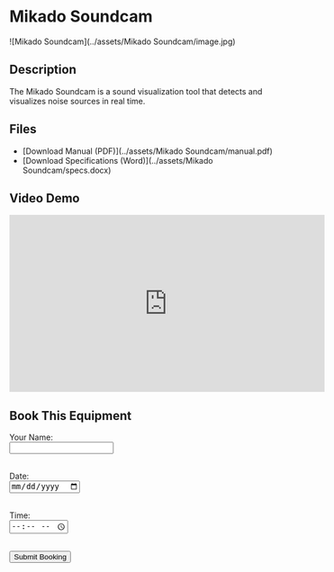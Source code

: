 # Mikado Soundcam

![Mikado Soundcam](../assets/Mikado Soundcam/image.jpg)

## Description
The Mikado Soundcam is a sound visualization tool that detects and visualizes noise sources in real time.

## Files
- [Download Manual (PDF)](../assets/Mikado Soundcam/manual.pdf)
- [Download Specifications (Word)](../assets/Mikado Soundcam/specs.docx)

## Video Demo
<iframe width="560" height="315" src="https://www.youtube.com/embed/NacChLPI7tY " frameborder="0" allowfullscreen></iframe>

## Book This Equipment

<form action="mailto:your-email@example.com" method="post" enctype="text/plain">
  <label>Your Name:</label><br>
  <input type="text" name="name"><br><br>

  <label>Date:</label><br>
  <input type="date" name="date"><br><br>

  <label>Time:</label><br>
  <input type="time" name="time"><br><br>

  <input type="submit" value="Submit Booking">
</form>
